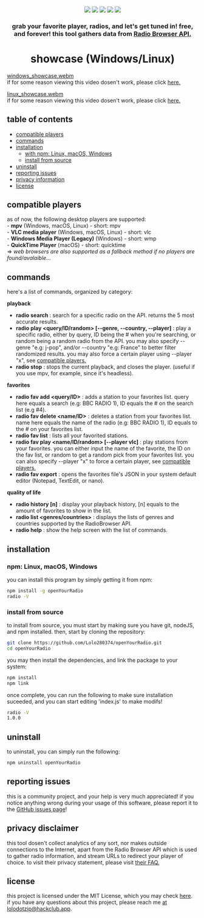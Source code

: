 <p align=center><br>
<a href="https://github.com/Lolo280374/openYourRadio"><img src="https://hackatime-badge.hackclub.com/U09CBF0DS4F/openYourRadio"></a>
<a href="http://makeapullrequest.com"><img src="https://img.shields.io/badge/PRs-welcome-brightgreen.svg"></a>
<a href="#npm-linux-macos-windows"><img src="https://img.shields.io/badge/os-linux-brightgreen"></a>
<a href="#npm-linux-macos-windows"><img src="https://img.shields.io/badge/os-mac-brightgreen"></a>
<a href="#npm-linux-macos-windows"><img src="https://img.shields.io/badge/os-windows-brightgreen"></a>
<br></p>

<h3 align="center">
grab your favorite player, radios, and let's get tuned in! free, and forever! this tool gathers data from <a href="https://www.radio-browser.info/">Radio Browser API.</a>
</h3>

<h1 align="center">
	showcase (Windows/Linux)
</h1>

[windows_showcase.webm](https://github.com/user-attachments/assets/60b5c600-42b0-49cc-a76c-c99f5bfdceb5)
<br>if for some reason viewing this video dosen't work, please click [here.](https://github.com/Lolo280374/openYourRadio/blob/main/windows_showcase.mp4)

[linux_showcase.webm](https://github.com/user-attachments/assets/fad0abf1-0db3-43a6-beab-a036f9780bb0)
<br>if for some reason viewing this video dosen't work, please click [here.](https://github.com/Lolo280374/openYourRadio/blob/main/linux_showcase.mp4)

## table of contents

- [compatible players](#compatible-players)
- [commands](#commands)
- [installation](#installation)
  - [with npm: Linux, macOS, Windows](#npm-linux-macos-windows)
  - [install from source](#install-from-source)
- [uninstall](#uninstall)
- [reporting issues](#reporting-issues)
- [privacy information](#privacy-disclaimer)
- [license](#license)

## compatible players

as of now, the following desktop players are supported:
<br>- **mpv** (Windows, macOS, Linux) - short: mpv
<br>- **VLC media player** (Windows, macOS, Linux) - short: vlc
<br>- **Windows Media Player (Legacy)** (Windows) - short: wmp
<br>- **QuickTime Player** (macOS) - short: quicktime
<br>=> *web browsers are also supported as a fallback method if no players are found/avalaible...*

## commands

here's a list of commands, organized by category:

**playback**
- **radio search <query>** : search for a specific radio on the API. returns the 5 most accurate results.
- **radio play <query/ID/random> [--genre, --country, --player]** : play a specific radio, either by query, ID being the # when you're searching, or random being a random radio from the API. you may also specify --genre "e.g: j-pop", and/or --country "e.g: France" to better filter randomized results. you may also force a certain player using --player "x", see [compatible players.](#compatible-players)
- **radio stop** : stops the current playback, and closes the player. (useful if you use mpv, for example, since it's headless).

**favorites**
- **radio fav add <query/ID>** : adds a station to your favorites list. query here equals a search (e.g: BBC RADIO 1), ID equals the # on the search list (e.g #4).
- **radio fav delete <name/ID>** : deletes a station from your favorites list. name here equals the name of the radio (e.g: BBC RADIO 1), ID equals to the # on your favorites list.
- **radio fav list** : lists all your favorited stations.
- **radio fav play <name/ID/random> [--player vlc]** : play stations from your favorites. you can either input the name of the favorite, the ID on the fav list, or random to get a random pick from your favorites list. you can also specify --player "x" to force a certain player, see [compatible players.](#compatible-players)
- **radio fav export** : opens the favorites file's JSON in your system default editor (Notepad, TextEdit, or nano).

**quality of life**
- **radio history [n]** : display your playback history, [n] equals to the amount of favorites to show in the list.
- **radio list <genres/countries>** : displays the lists of genres and countries supported by the RadioBrowser API.
- **radio help** : show the help screen with the list of commands.

## installation

### npm: Linux, macOS, Windows
you can install this program by simply getting it from npm:
```sh
npm install -g openYourRadio
radio -V
```

### install from source
to install from source, you must start by making sure you have git, nodeJS, and npm installed.
then, start by cloning the repository:

```sh
git clone https://github.com/Lolo280374/openYourRadio.git
cd openYourRadio
```

you may then install the dependencies, and link the package to your system:

```sh
npm install
npm link
```

once complete, you can run the following to make sure installation suceeded, and you can start editing 'index.js' to make modifs!

```sh
radio -V
1.0.0
```

## uninstall
to uninstall, you can simply run the following:
```sh
npm uninstall openYourRadio
```

## reporting issues

this is a community project, and your help is very much appreciated! if you notice anything wrong during your usage of this software, please report it to the [GitHub issues page](https://github.com/Lolo280374/openYourRadio/issues/)!

## privacy disclaimer

this tool dosen't collect analytics of any sort, nor makes outside connections to the Internet, apart from the Radio Browser API which is used to gather radio information, and stream URLs to redirect your player of choice. to visit their privacy statement, please visit [their FAQ.](https://www.radio-browser.info/faq)

## license

this project is licensed under the MIT License, which you may check [here](https://github.com/Lolo280374/openYourRadio/blob/master/LICENSE/).
<br>if you have any questions about this project, please reach me [at lolodotzip@hackclub.app](mailto:lolodotzip@hackclub.app).